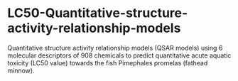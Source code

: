 # LC50-Quantitative-structure-activity-relationship-models
Quantitative structure activity relationship models (QSAR models) using 6 molecular descriptors of 908 chemicals to predict quantitative acute aquatic toxicity (LC50 value) towards the fish Pimephales promelas (fathead minnow).
